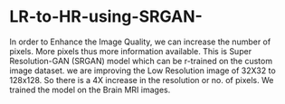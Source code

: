 # LR-to-HR-using-SRGAN-
In order to Enhance the Image Quality, we can increase the number of pixels. More pixels thus more information available. This is Super Resolution-GAN (SRGAN) model which can be r-trained on the custom image dataset. we are improving the Low Resolution image of 32X32 to 128x128.
So there is a 4X increase in the resolution or no. of pixels. We trained the model on the Brain MRI images.
